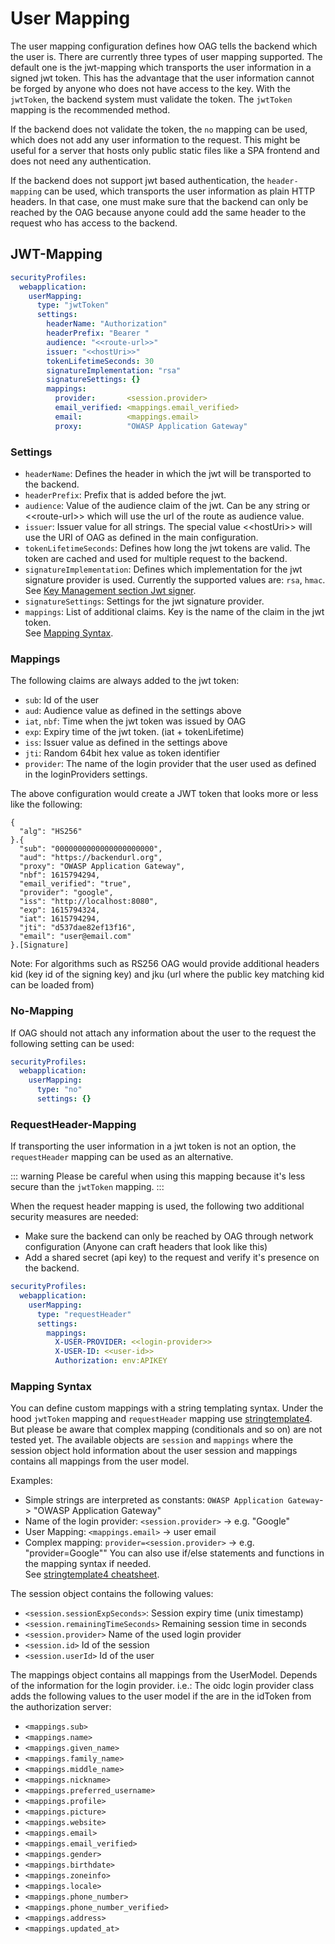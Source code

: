 # User Mapping

The user mapping configuration defines how OAG tells the backend which the user is. There are currently three types of user mapping supported. The default one is the jwt-mapping which transports the user information in a signed jwt token. This has the advantage that the user information cannot be forged by anyone who does not have access to the key. With the `jwtToken`, the backend system must validate the token. The `jwtToken` mapping is the recommended method.

If the backend does not validate the token, the `no` mapping can be used, which does not add any user information to the request. This might be useful for a server that hosts only public static files like a SPA frontend and does not need any authentication.

If the backend does not support jwt based authentication, the `header-mapping` can be used, which transports the user information as plain HTTP headers. In that case, one must make sure that the backend can only be reached by the OAG because anyone could add the same header to the request who has access to the backend.

## JWT-Mapping

```yaml
securityProfiles:
  webapplication:
    userMapping:
      type: "jwtToken"
      settings:
        headerName: "Authorization"
        headerPrefix: "Bearer "
        audience: "<<route-url>>"
        issuer: "<<hostUri>>"
        tokenLifetimeSeconds: 30
        signatureImplementation: "rsa"
        signatureSettings: {}
        mappings:
          provider:       <session.provider>
          email_verified: <mappings.email_verified>
          email:          <mappings.email>
          proxy:          "OWASP Application Gateway"
```

### Settings

- `headerName`: Defines the header in which the jwt will be transported to the backend.
- `headerPrefix`: Prefix that is added before the jwt.
- `audience`: Value of the audience claim of the jwt. Can be any string or &lt;&lt;route-url&gt;&gt; which will use the url of the route as audience value.
- `issuer`: Issuer value for all strings. The special value &lt;&lt;hostUri&gt;&gt; will use the URI of OAG as defined in the main configuration.
- `tokenLifetimeSeconds`: Defines how long the jwt tokens are valid. The token are cached and used for multiple request to the backend.
- `signatureImplementation`: Defines which implementation for the jwt signature provider is used. Currently the supported values are: `rsa`, `hmac`. </br>
See [Key Management section Jwt signer](/docs/Key-management-and-JWT-signer).
- `signatureSettings`: Settings for the jwt signature provider.
- `mappings`: List of additional claims. Key is the name of the claim in the jwt token. </br>
See [Mapping Syntax](#mapping-syntax).

### Mappings

The following claims are always added to the jwt token:

- `sub`: Id of the user
- `aud`: Audience value as defined in the settings above
- `iat`, `nbf`: Time when the jwt token was issued by OAG
- `exp`: Expiry time of the jwt token. (iat + tokenLifetime)
- `iss`: Issuer value as defined in the settings above
- `jti`: Random 64bit hex value as token identifier
- `provider`: The name of the login provider that the user used as defined in the loginProviders settings.


The above configuration would create a JWT token that looks more or less like the following:

```
{
  "alg": "HS256"
}.{
  "sub": "0000000000000000000000",
  "aud": "https://backendurl.org",
  "proxy": "OWASP Application Gateway",
  "nbf": 1615794294,
  "email_verified": "true",
  "provider": "google",
  "iss": "http://localhost:8080",
  "exp": 1615794324,
  "iat": 1615794294,
  "jti": "d537dae82ef13f16",
  "email": "user@email.com"
}.[Signature]
```
Note: For algorithms such as RS256 OAG would provide additional headers kid (key id of the signing key) and jku (url where the public key matching kid can be loaded from)

### No-Mapping

If OAG should not attach any information about the user to the request the following setting can be used:

```yaml
securityProfiles:
  webapplication:    
    userMapping:
      type: "no"
      settings: {}
```

### RequestHeader-Mapping

If transporting the user information in a jwt token is not an option, the `requestHeader` mapping can be used as an alternative.

::: warning
Please be careful when using this mapping because it's less secure than the `jwtToken` mapping.
:::

When the request header mapping is used, the following two additional security measures are needed:
* Make sure the backend can only be reached by OAG through network configuration (Anyone can craft headers that look like this)
* Add a shared secret (api key) to the request and verify it's presence on the backend.

```yaml
securityProfiles:
  webapplication:
    userMapping:
      type: "requestHeader"
      settings:
        mappings:
          X-USER-PROVIDER: <<login-provider>>
          X-USER-ID: <<user-id>>
          Authorization: env:APIKEY
```

### Mapping Syntax

You can define custom mappings with a string templating syntax. Under the hood `jwtToken` mapping and `requestHeader` mapping use [stringtemplate4](https://github.com/antlr/stringtemplate4). But please be aware that complex mapping (conditionals and so on) are not tested yet. The available objects are `session` and `mappings` where the session object hold information about the user session and mappings contains all mappings from the user model.

Examples:
- Simple strings are interpreted as constants: `OWASP Application Gateway`-> "OWASP Application Gateway"
- Name of the login provider: `<session.provider>` -> e.g. "Google"
- User Mapping: `<mappings.email>` -> user email
- Complex mapping: `provider=<session.provider>` -> e.g. "provider=Google""
You can also use if/else statements and functions in the mapping syntax if needed. </br>
See [stringtemplate4 cheatsheet](https://github.com/antlr/stringtemplate4/blob/master/doc/cheatsheet.md).

The session object contains the following values:

- `<session.sessionExpSeconds>`: Session expiry time (unix timestamp)
- `<session.remainingTimeSeconds>` Remaining session time in seconds
- `<session.provider>` Name of the used login provider
- `<session.id>` Id of the session
- `<session.userId>` Id of the user

The mappings object contains all mappings from the UserModel. Depends of the information for the login provider. i.e.: The oidc login provider class adds the following values to the user model if the are in the idToken from the authorization server:

- `<mappings.sub>`
- `<mappings.name>`
- `<mappings.given_name>`
- `<mappings.family_name>`
- `<mappings.middle_name>`
- `<mappings.nickname>`
- `<mappings.preferred_username>`
- `<mappings.profile>`
- `<mappings.picture>`
- `<mappings.website>`
- `<mappings.email>`
- `<mappings.email_verified>`
- `<mappings.gender>`
- `<mappings.birthdate>`
- `<mappings.zoneinfo>`
- `<mappings.locale>`
- `<mappings.phone_number>`
- `<mappings.phone_number_verified>`
- `<mappings.address>`
- `<mappings.updated_at>`

